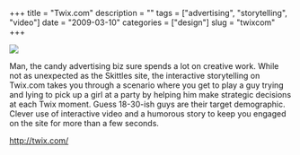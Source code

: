 +++
title = "Twix.com"
description = ""
tags = ["advertising", "storytelling", "video"]
date = "2009-03-10"
categories = ["design"]
slug = "twixcom"
+++


 

  <div id="screens-thumbs" class="clearfix">
    <div class="txt-center" id="design-submission"><a href="http://twix.com/"><img id='bluga-thumbnail-1530' class='bluga-thumbnail large' src='/media/bluga/
wt49b6c9d8f3f3a_0.jpg'/></a></div>  
  </div>   
<p>Man, the candy advertising biz sure spends a lot on creative work. While not as unexpected as the Skittles site, the interactive storytelling on Twix.com takes you through a scenario where you get to play a guy trying and lying to pick up a girl at a party by helping him make strategic decisions at each Twix moment. Guess 18-30-ish guys are their target demographic.  Clever use of interactive video and a humorous story to keep you engaged on the site for more than a few seconds.</p>
<p><a href="http://twix.com/">http://twix.com/</a></p>




